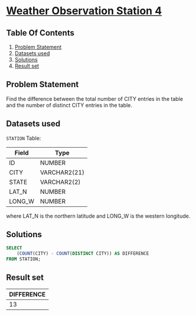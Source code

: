 # [Weather Observation Station 4](https://www.hackerrank.com/challenges/weather-observation-station-4/)

## Table Of Contents
1. [Problem Statement](#problem-statement)
2. [Datasets used](#datasets-used)
3. [Solutions](#solutions)
4. [Result set](#result-set)

## Problem Statement

Find the difference between the total number of CITY entries in the table and the number of distinct CITY entries in the table.

## Datasets used

```STATION``` Table:

| Field  | Type         |
|--------|--------------|
| ID     | NUMBER       |
| CITY   | VARCHAR2(21) |
| STATE  | VARCHAR2(2)  |
| LAT_N  | NUMBER       |
| LONG_W | NUMBER       |

where LAT_N is the northern latitude and LONG_W is the western longitude.

## Solutions

```sql
SELECT 
    (COUNT(CITY) - COUNT(DISTINCT CITY)) AS DIFFERENCE
FROM STATION;
```

## Result set

| DIFFERENCE   |
| ------------ |
| 13 |